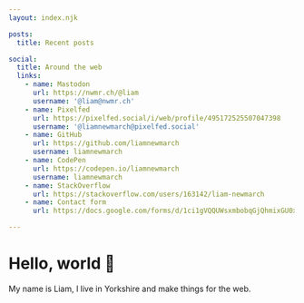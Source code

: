 ```yaml
---
layout: index.njk

posts:
  title: Recent posts

social:
  title: Around the web
  links:
    - name: Mastodon
      url: https://nwmr.ch/@liam
      username: '@liam@nwmr.ch'
    - name: Pixelfed
      url: https://pixelfed.social/i/web/profile/495172525507047398
      username: '@liamnewmarch@pixelfed.social'
    - name: GitHub
      url: https://github.com/liamnewmarch
      username: liamnewmarch
    - name: CodePen
      url: https://codepen.io/liamnewmarch
      username: liamnewmarch
    - name: StackOverflow
      url: https://stackoverflow.com/users/163142/liam-newmarch
    - name: Contact form
      url: https://docs.google.com/forms/d/1ci1gVQQUWsxmbobqGjQhmixGU0xueLBwNHUpPPeKFc8

---
```


# Hello, world 👋

My name is Liam, I live in Yorkshire and make things for the web.
